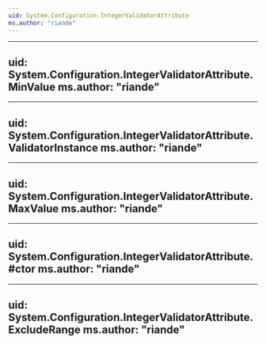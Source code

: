 ```yaml
---
uid: System.Configuration.IntegerValidatorAttribute
ms.author: "riande"
---
```


---
uid: System.Configuration.IntegerValidatorAttribute.MinValue
ms.author: "riande"
---

---
uid: System.Configuration.IntegerValidatorAttribute.ValidatorInstance
ms.author: "riande"
---

---
uid: System.Configuration.IntegerValidatorAttribute.MaxValue
ms.author: "riande"
---

---
uid: System.Configuration.IntegerValidatorAttribute.#ctor
ms.author: "riande"
---

---
uid: System.Configuration.IntegerValidatorAttribute.ExcludeRange
ms.author: "riande"
---
